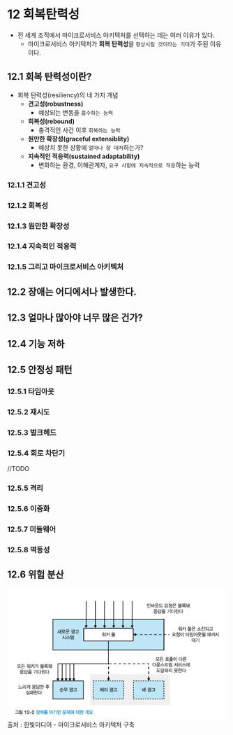 # 12 회복탄력성
- 전 세계 조직에서 마이크로서비스 아키텍처를 선택하는 데는 여러 이유가 있다.
  - 마이크로서비스 아키텍처가 **회복 탄력성**을 `향상시킬 것이라는 기대`가 주된 이유 이다.

## 12.1 회복 탄력성이란?
- 회복 탄력성(resiliency)의 네 가지 개념
  - **견고성(robustness)**
    - 예상되는 변동을 `흡수하는 능력`
  - **회복성(rebound)**
    - 충격적인 사건 이후 `회복하는 능력`
  - **원만한 확장성(graceful extensiblity)**
    - 예상치 못한 상황에 `얼마나 잘 대처`하는가?
  - **지속적인 적응력(sustained adaptability)**
    - 변화하는 환경, 이해관계자, `요구 사항에 지속적으로 적응`하는 능력


### 12.1.1 견고성
### 12.1.2 회복성
### 12.1.3 원만한 확장성
### 12.1.4 지속적인 적응력
### 12.1.5 그리고 마이크로서비스 아키텍처

## 12.2 장애는 어디에서나 발생한다.
## 12.3 얼마나 많아야 너무 많은 건가?
## 12.4 기능 저하
## 12.5 안정성 패턴
### 12.5.1 타임아웃
### 12.5.2 재시도
### 12.5.3 벌크헤드
### 12.5.4 회로 차단기

//TODO
### 12.5.5 격리
### 12.5.6 이중화
### 12.5.7 미들웨어
### 12.5.8 멱등성

## 12.6 위험 분산










![1](./images/ch12/img_1.png)    
출처 : 한빛미디어 - 마이크로서비스 아키텍처 구축  